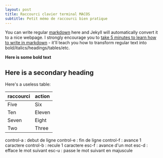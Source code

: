 ```yaml
---
layout: post
title: Raccourci clavier terminal MACOS 
subtitle: Petit mémo de raccourci bien pratique
---
```


You can write regular [markdown](http://markdowntutorial.com/) here and Jekyll will automatically convert it to a nice webpage.  I strongly encourage you to [take 5 minutes to learn how to write in markdown](http://markdowntutorial.com/) - it'll teach you how to transform regular text into bold/italics/headings/tables/etc.

**Here is some bold text**

## Here is a secondary heading

Here's a useless table:
 
| raccourci | action |
| :------ |:--- | 
| Five | Six | 
| Ten | Eleven | 
| Seven | Eight | 
| Two | Three | 
 
control-a : debut de ligne
control-e : fin de ligne
control-f : avance 1 caractere
control-b : recule 1 caractere
esc-f : avance d'un mot
esc-d : efface le mot suivant
esc-u : passe le mot suivant en majuscule
